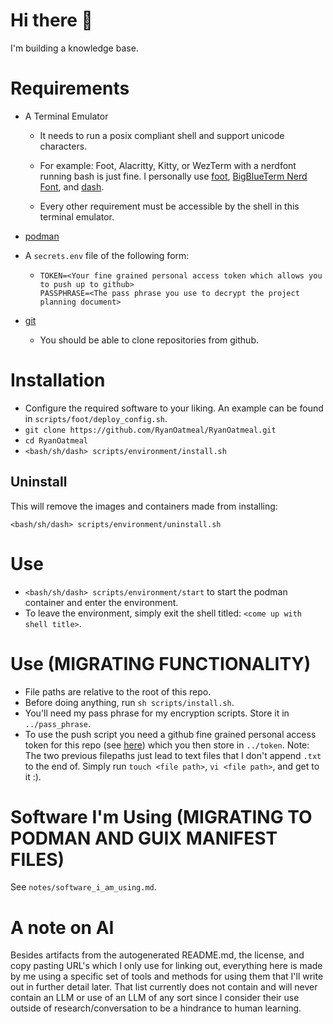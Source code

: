 # Hi there 👋

I'm building a knowledge base.

# Requirements

- A Terminal Emulator
  
  + It needs to run a posix compliant shell and support unicode characters.

  + For example:  Foot, Alacritty, Kitty, or WezTerm with a nerdfont running 
    bash is just fine. I personally use 
    [foot](https://codeberg.org/dnkl/foot), 
    [BigBlueTerm Nerd Font](https://www.nerdfonts.com/font-downloads),
    and [dash](https://packages.debian.org/sid/dash).
  
  + Every other requirement must be accessible by the shell in this terminal 
    emulator.

- [podman](https://podman.io/)
  
- A `secrets.env` file of the following form:
  
  + ```
    TOKEN=<Your fine grained personal access token which allows you to push up to github>
    PASSPHRASE=<The pass phrase you use to decrypt the project planning document>
    ```
- [git](https://git-scm.com/)
  
  + You should be able to clone repositories from github.

# Installation

- Configure the required software to your liking. An example can be found in 
  `scripts/foot/deploy_config.sh`.  
- `git clone https://github.com/RyanOatmeal/RyanOatmeal.git`
- `cd RyanOatmeal` 
- `<bash/sh/dash> scripts/environment/install.sh`

## Uninstall 

This will remove the images and containers made from installing:

`<bash/sh/dash> scripts/environment/uninstall.sh`


# Use 

- `<bash/sh/dash> scripts/environment/start` to start the podman container and enter the environment.
- To leave the environment, simply exit the shell titled: `<come up with shell title>`.

# Use (MIGRATING FUNCTIONALITY)

- File paths are relative to the root of this repo.
- Before doing anything, run `sh scripts/install.sh`.
- You'll need my pass phrase for my encryption scripts. Store it in `../pass_phrase`. 
- To use the push script you need a github fine grained personal access token for this repo
  (see [here](https://docs.github.com/en/authentication/keeping-your-account-and-data-secure/managing-your-personal-access-tokens))
  which you then store in `../token`. 
Note: The two previous filepaths just lead to text files that I don't append `.txt` to the end of. 
      Simply run `touch <file path>`, `vi <file path>`, and get to it :). 

# Software I'm Using (MIGRATING TO PODMAN AND GUIX MANIFEST FILES)

See `notes/software_i_am_using.md`.

# A note on AI

Besides artifacts from the autogenerated README.md, the license, and copy 
pasting URL's which I only use for linking out, everything here is made by me 
using a specific set of tools and methods for using them that I'll write out in 
further detail later. That list currently does not contain and will never 
contain an LLM or use of an LLM of any sort since I consider their use
outside of research/conversation to be a hindrance to human learning.
